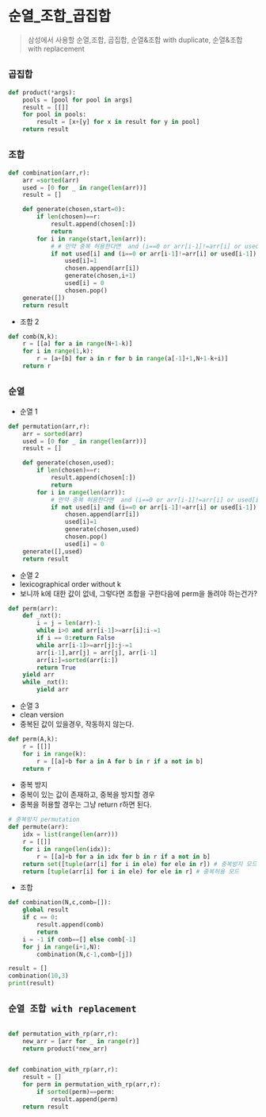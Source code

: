 # 순열_조합_곱집합
> 삼성에서 사용할 순열,조합, 곱집합, 순열&조합 with duplicate, 순열&조합 with replacement


## `곱집합`
```python
def product(*args):
    pools = [pool for pool in args]
    result = [[]]
    for pool in pools:
        result = [x+[y] for x in result for y in pool]
    return result
```

## `조합`
```python
def combination(arr,r):
    arr =sorted(arr)
    used = [0 for _ in range(len(arr))]
    result = []

    def generate(chosen,start=0):
        if len(chosen)==r:
            result.append(chosen[:])
            return
        for i in range(start,len(arr)):
            # # 만약 중복 허용한다면  and (i==0 or arr[i-1]!=arr[i] or used[i-1])을 지우면 된다.
            if not used[i] and (i==0 or arr[i-1]!=arr[i] or used[i-1]):
                used[i]=1
                chosen.append(arr[i])
                generate(chosen,i+1)
                used[i] = 0
                chosen.pop()
    generate([])
    return result
```

- 조합 2

```python
def comb(N,k):
    r = [[a] for a in range(N+1-k)]
    for i in range(1,k):
        r = [a+[b] for a in r for b in range(a[-1]+1,N+1-k+i)]
    return r
```

## `순열`

- 순열 1
```python
def permutation(arr,r):
    arr = sorted(arr)
    used = [0 for _ in range(len(arr))]
    result = []

    def generate(chosen,used):
        if len(chosen)==r:
            result.append(chosen[:])
            return
        for i in range(len(arr)):
            # 만약 중복 허용한다면  and (i==0 or arr[i-1]!=arr[i] or used[i-1])을 지우면 된다.
            if not used[i] and (i==0 or arr[i-1]!=arr[i] or used[i-1]):
                chosen.append(arr[i])
                used[i]=1
                generate(chosen,used)
                chosen.pop()
                used[i] = 0
    generate([],used)
    return result
```

- 순열 2
- lexicographical order without k
- 보니까 k에 대한 값이 없네, 그렇다면 조합을 구한다음에 perm을 돌려야 하는건가?
```python
def perm(arr):
    def _nxt():
        i = j = len(arr)-1
        while i>0 and arr[i-1]>=arr[i]:i-=1
        if i == 0:return False
        while arr[i-1]>=arr[j]:j-=1
        arr[i-1],arr[j] = arr[j], arr[i-1]
        arr[i:]=sorted(arr[i:])
        return True
    yield arr
    while _nxt():
        yield arr
```

- 순열 3
- clean version
- 중복된 값이 있을경우, 작동하지 않는다.
```python
def perm(A,k):
    r = [[]]
    for i in range(k):
        r = [[a]+b for a in A for b in r if a not in b]
    return r
```
- 중복 방지
- 중복이 있는 값이 존재하고, 중복을 방지할 경우
- 중복을 허용할 경우는 그냥 return r하면 된다.
```python
# 중복방지 permutation
def permute(arr):
    idx = list(range(len(arr)))
    r = [[]]
    for i in range(len(idx)):
        r = [[a]+b for a in idx for b in r if a not in b]
    return set([tuple(arr[i] for i in ele) for ele in r]) # 중복방지 모드 (그저 set만 넣어주면 된다.)
    return [tuple(arr[i] for i in ele) for ele in r] # 중복허용 모드
```

- 조합
```python
def combination(N,c,comb=[]):
    global result
    if c == 0:
        result.append(comb)
        return
    i = -1 if comb==[] else comb[-1]
    for j in range(i+1,N):
        combination(N,c-1,comb+[j])

result = []
combination(10,3)
print(result)
```


## `순열 조합 with replacement`

```python

def permutation_with_rp(arr,r):
    new_arr = [arr for _ in range(r)]
    return product(*new_arr)


def combination_with_rp(arr,r):
    result = []
    for perm in permutation_with_rp(arr,r):
        if sorted(perm)==perm:
            result.append(perm)
    return result

```